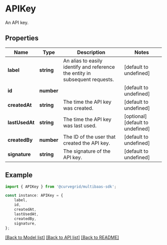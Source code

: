 # APIKey

An API key.

## Properties

Name | Type | Description | Notes
------------ | ------------- | ------------- | -------------
**label** | **string** | An alias to easily identify and reference the entity in subsequent requests. | [default to undefined]
**id** | **number** |  | [default to undefined]
**createdAt** | **string** | The time the API key was created. | [default to undefined]
**lastUsedAt** | **string** | The time the API key was last used. | [optional] [default to undefined]
**createdBy** | **number** | The ID of the user that created the API key. | [default to undefined]
**signature** | **string** | The signature of the API key. | [default to undefined]

## Example

```typescript
import { APIKey } from '@curvegrid/multibaas-sdk';

const instance: APIKey = {
    label,
    id,
    createdAt,
    lastUsedAt,
    createdBy,
    signature,
};
```

[[Back to Model list]](../README.md#documentation-for-models) [[Back to API list]](../README.md#documentation-for-api-endpoints) [[Back to README]](../README.md)
